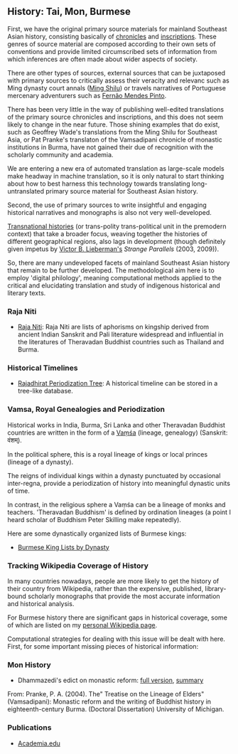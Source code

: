 ## History: Tai, Mon, Burmese

First, we have the original primary source materials for mainland Southeast Asian history, consisting basically of [chronicles](https://en.wikipedia.org/wiki/Burmese_chronicles) and [inscriptions](https://en.wikipedia.org/wiki/Category:Inscriptions_of_Myanmar). These genres of source material are composed according to their own sets of conventions and provide limited circumscribed sets of information from which inferences are often made about wider aspects of society. 

There are other types of sources, external sources that can be juxtaposed with primary sources to critically assess their veracity and relevanc such as Ming dynasty court annals ([Ming Shilu](https://en.wikipedia.org/wiki/Ming_Shilu)) or travels narratives of Portuguese mercenary adventurers such as [Fernão Mendes Pinto](https://en.wikipedia.org/wiki/Fern%C3%A3o_Mendes_Pinto). 

There has been very little in the way of publishing well-edited translations of the primary source chronicles and inscriptions, and this does not seem likely to change in the near future. Those shining examples that do exist, such as Geoffrey Wade's translations from the Ming Shilu for Southeast Asia, or Pat Pranke's translaton of the Vamsadipani chronicle of monastic institutions in Burma, have not gained their due of recognition with the scholarly community and academia. 

We are entering a new era of automated translation as large-scale models make headway in machine translation, so it is only natural to start thinking about how to best harness this technology towards translating long-untranslated primary source material for Southeast Asian history.  

Second, the use of primary sources to write insightful and engaging historical narratives and monographs is also not very well-developed. 

[Transnational histories](https://en.wikipedia.org/wiki/Transnational_history) (or trans-polity trans-political unit in the premodern context) that take a broader focus, weaving together the histories of different geographical regions, also lags in development (though definitely given impetus by [Victor B. Lieberman's](https://en.wikipedia.org/wiki/Victor_Lieberman) *Strange Parallels* (2003, 2009)).

So, there are many undeveloped facets of mainland Southeast Asian history that remain to be further developed. The methodological aim here is to employ 'digital philology', meaning computational methods applied to the critical and elucidating translation and study of indigenous historical and literary texts.

### Raja Niti

- [Raja Niti](https://github.com/jonfernq/Digital-Philology/tree/main/RajaNiti): Raja Niti are lists of aphorisms on kingship derived from ancient Indian Sanskrit and Pali literature widespread and influential in the literatures of Theravadan Buddhist countries such as Thailand and Burma. 

### Historical Timelines

- [Rajadhirat Periodization Tree](https://github.com/jonfernq/Digital-Philology/tree/main/HistoricalTimelines): A historical timeline can be stored in a tree-like database.

### Vamsa, Royal Genealogies and Periodization

Historical works in India, Burma, Sri Lanka and other Theravadan Buddhist countries are written in the form of a [Vaṃśa](https://en.wikipedia.org/wiki/Va%E1%B9%83sa) (lineage, genealogy) (Sanskrit: वंशम्).

In the political sphere, this is a royal lineage of kings or local princes (lineage of a dynasty). 

The  reigns of individual kings within a dynasty punctuated by occasional inter-regna, provide a periodization of history into meaningful dynastic units of time. 

In contrast, in the religious sphere a Vaṃśa can be a lineage of monks and teachers. 'Theravadan Buddhism' is defined by ordination lineages (a point I heard scholar of Buddhism Peter Skilling make repeatedly).  

Here are some dynastically organized lists of Burmese kings: 

- [Burmese King Lists by Dynasty](https://github.com/jonfernq/Digital-Philology/tree/main/DynastyKingLists)

### Tracking Wikipedia Coverage of History

In many countries nowadays, people are more likely to get the history of their country from Wikipedia, rather than the expensive, published, library-bound scholarly monographs that provide the most accurate information and historical analysis. 

For Burmese history there are significant gaps in historical coverage, some of which are listed on my [personal Wikipedia page](https://en.wikipedia.org/wiki/User:Jon_Fernquest_2022). 

Computational strategies for dealing with this issue will be dealt with here. First, for some important missing pieces of historical information: 

### Mon History

- Dhammazedi's edict on monastic reform: [full  version](https://github.com/jonfernq/Digital-Philology/blob/main/BurmeseHistoricalTexts/DhammazediEdictSanghaReform.txt), [summary](https://github.com/jonfernq/Digital-Philology/blob/main/BurmeseHistoricalTexts/DhammazediEdictSummary.txt)

From: Pranke, P. A. (2004). The" Treatise on the Lineage of Elders"(Vamsadipani): Monastic reform and the writing of Buddhist history in eighteenth-century Burma. (Doctoral Dissertation) University of Michigan.

### Publications

- [Academia.edu](https://mfuth.academia.edu/JonFernquest)
